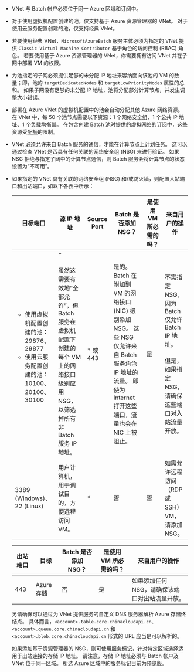 - VNet 与 Batch 帐户必须位于同一 Azure 区域和订阅中。

- 对于使用虚拟机配置创建的池，仅支持基于 Azure 资源管理器的 VNet。 对于使用云服务配置创建的池，仅支持经典 VNet。
  
- 若要使用经典 VNet，`MicrosoftAzureBatch` 服务主体必须为指定的 VNet 提供 `Classic Virtual Machine Contributor` 基于角色的访问控制 (RBAC) 角色。 若要使用基于 Azure 资源管理器的 VNet，你需要拥有访问 VNet 并在子网中部署 VM 的权限。

- 为池指定的子网必须提供足够的未分配 IP 地址来容纳面向该池的 VM 的数量；即，池的 `targetDedicatedNodes` 和 `targetLowPriorityNodes` 属性的总和。 如果子网没有足够的未分配 IP 地址，池将分配部分计算节点，并发生调整大小错误。 

- 部署在 Azure VNet 的虚拟机配置中的池会自动分配其他 Azure 网络资源。 在 VNet 中，每 50 个池节点需要以下资源：1 个网络安全组、1 个公共 IP 地址、1 个负载均衡器。 在包含创建 Batch 池时提供的虚拟网络的订阅中，这些资源受[配额](../articles/batch/batch-quota-limit.md)的限制。

- VNet 必须允许来自 Batch 服务的通信，才能在计算节点上计划任务。 这可以通过检查 VNet 是否具有任何关联的网络安全组 (NSG) 来进行验证。 如果 NSG 拒绝与指定子网中的计算节点通信，则 Batch 服务会将计算节点的状态设置为“不可用”。 

- 如果指定的 VNet 具有关联的网络安全组 (NSG) 和/或防火墙，则配置入站端口和出站端口，如以下各表中所示：


  |    目标端口    |    源 IP 地址      |   Source Port    |    Batch 是否添加 NSG？    |    是使用 VM 所必需的吗？    |    来自用户的操作   |
  |---------------------------|---------------------------|----------------------------|----------------------------|-------------------------------------|-----------------------|
  |   <ul><li>使用虚拟机配置创建的池：29876、29877</li><li>使用云服务配置创建的池：10100、20100、30100</li></ul>        |    * <br /><br />虽然这需要有效地“全部允许”，但 Batch 服务在虚拟机配置下创建的每个 VM 上的网络接口级别应用 NSG，以筛选掉所有非 Batch 服务 IP 地址。 | * 或 443 |    是的。 Batch 在附加到 VM 的网络接口 (NIC) 级别添加 NSG。 这些 NSG 仅允许来自 Batch 服务角色 IP 地址的流量。 即使为 Internet 打开这些端口，流量也会在 NIC 上被阻止。 |    是  |  不需指定 NSG，因为 Batch 仅允许 Batch IP 地址。 <br /><br /> 但是，如果指定 NSG，请确保这些端口对入站流量开放。|
  |    3389 (Windows)、22 (Linux)               |    用户计算机，用于调试目的，方便远程访问 VM。    |   *  | 否                                    |    否                    |    如需允许远程访问（RDP 或 SSH）VM，请添加 NSG。   |                                


  |    出站端口    |    目标    |    Batch 是否添加 NSG？    |    是使用 VM 所必需的吗？    |    来自用户的操作    |
  |------------------------|-------------------|----------------------------|-------------------------------------|------------------------|
  |    443    |    Azure 存储    |    否    |    是    |    如果添加任何 NSG，请确保该端口对出站流量开放。    |

   另请确保可以通过为 VNet 提供服务的自定义 DNS 服务器解析 Azure 存储终结点。 具体而言，`<account>.table.core.chinacloudapi.cn`、`<account>.queue.core.chinacloudapi.cn` 和 `<account>.blob.core.chinacloudapi.cn` 形式的 URL 应当是可以解析的。 

   如果添加基于资源管理器的 NSG，则可使用[服务标记](../articles/virtual-network/security-overview.md#service-tags)，针对特定区域选择适用于出站连接的存储 IP 地址。 请注意，存储 IP 地址必须与 Batch 帐户及 VNet 位于同一区域。 所选 Azure 区域中的服务标记目前为预览版。

<!-- ms.date: 09/07/2018 -->
